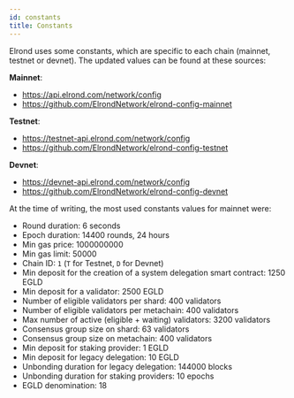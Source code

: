 ```yaml
---
id: constants
title: Constants
---
```


Elrond uses some constants, which are specific to each chain (mainnet, testnet or devnet). The updated values can be found at these sources:

**Mainnet**:
- https://api.elrond.com/network/config
- https://github.com/ElrondNetwork/elrond-config-mainnet

**Testnet**:
- https://testnet-api.elrond.com/network/config
- https://github.com/ElrondNetwork/elrond-config-testnet

**Devnet**:
- https://devnet-api.elrond.com/network/config
- https://github.com/ElrondNetwork/elrond-config-devnet

At the time of writing, the most used constants values for mainnet were:

- Round duration: 6 seconds
- Epoch duration: 14400 rounds, 24 hours
- Min gas price: 1000000000
- Min gas limit: 50000
- Chain ID: `1` (`T` for Testnet, `D` for Devnet)
- Min deposit for the creation of a system delegation smart contract: 1250 EGLD
- Min deposit for a validator: 2500 EGLD
- Number of eligible validators per shard: 400 validators
- Number of eligible validators per metachain: 400 validators
- Max number of active (eligible + waiting) validators: 3200 validators
- Consensus group size on shard: 63 validators
- Consensus group size on metachain: 400 validators
- Min deposit for staking provider: 1 EGLD
- Min deposit for legacy delegation: 10 EGLD
- Unbonding duration for legacy delegation: 144000 blocks
- Unbonding duration for staking providers: 10 epochs
- EGLD denomination: 18
